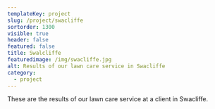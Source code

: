 ```yaml
---
templateKey: project
slug: /project/swacliffe
sortorder: 1300
visible: true
header: false
featured: false
title: Swalcliffe
featuredimage: /img/swacliffe.jpg
alt: Results of our lawn care service in Swacliffe
category:
  - project
---
```

These are the results of our lawn care service at a client in Swacliffe.


